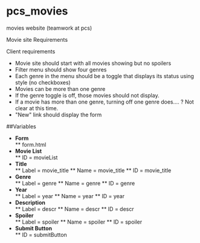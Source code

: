 pcs_movies
==========

movies website (teamwork at pcs)

Movie site Requirements

Client requirements

- Movie site should start with all movies showing but no spoilers
- Filter menu should show four genres
- Each genre in the menu should be a toggle that displays its status using style (no checkboxes)
- Movies can be more than one genre
- If the genre toggle is off, those movies should not display. 
- If a movie has more than one genre, turning off one genre does.... ? Not clear at this time. 
- "New" link should display the form

##Variables
* **Form**  
  ** form.html
* **Movie List**  
  ** ID = movieList
* **Title**  
  ** Label = movie_title
  ** Name = movie_title
  ** ID = movie_title
* **Genre**  
  ** Label = genre
  ** Name = genre
  ** ID = genre
* **Year**  
  ** Label = year
  ** Name = year
  ** ID = year
* **Description**  
  ** Label = descr
  ** Name = descr
  ** ID = descr
* **Spoiler**  
  ** Label = spoiler
  ** Name = spoiler
  ** ID = spoiler
* **Submit Button**  
  ** ID = submitButton


